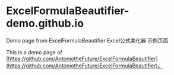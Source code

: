 # ExcelFormulaBeautifier-demo.github.io
Demo page from ExcelFormulaBeautifier Excel公式美化器 示例页面

This is a demo page of [https://github.com/AntoniotheFuture/ExcelFormulaBeautifier](https://github.com/AntoniotheFuture/ExcelFormulaBeautifier)。
